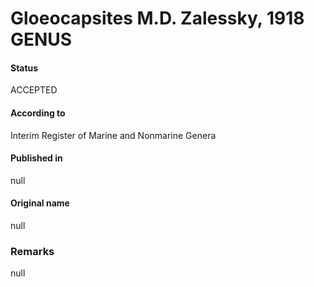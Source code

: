 Gloeocapsites M.D. Zalessky, 1918 GENUS
=======

#### Status
ACCEPTED

#### According to
Interim Register of Marine and Nonmarine Genera

#### Published in
null

#### Original name
null

### Remarks
null
